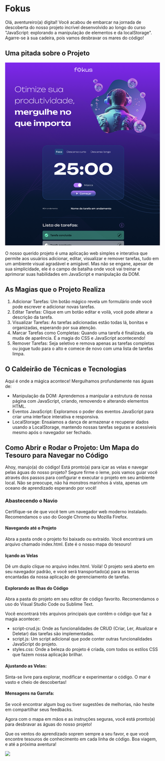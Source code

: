 # Fokus

Olá, aventureiro(a) digital! Você acabou de embarcar na jornada de descoberta do nosso projeto incrível desenvolvido ao longo do curso "JavaScript: explorando a manipulação de elementos e da localStorage". Agarre-se à sua cadeira, pois vamos desbravar os mares do código!

## Uma pitada sobre o Projeto

![](print.png)


O nosso querido projeto é uma aplicação web simples e interativa que permite aos usuários adicionar, editar, visualizar e remover tarefas, tudo em um ambiente visual agradável e amigável. Mas não se engane, apesar de sua simplicidade, ele é o campo de batalha onde você vai treinar e aprimorar suas habilidades em JavaScript e manipulação da DOM.

## As Magias que o Projeto Realiza

1. Adicionar Tarefas: Um botão mágico revela um formulário onde você pode escrever e adicionar novas tarefas.
2. Editar Tarefas: Clique em um botão editar e voilà, você pode alterar a descrição da tarefa.
3. Visualizar Tarefas: As tarefas adicionadas estão todas lá, bonitas e organizadas, esperando por sua atenção.
4. Marcar Tarefas como Completas: Quando uma tarefa é finalizada, ela muda de aparência. É a magia do CSS e JavaScript acontecendo!
5. Remover Tarefas: Seja seletivo e remova apenas as tarefas completas ou jogue tudo para o alto e comece de novo com uma lista de tarefas limpa.

## O Caldeirão de Técnicas e Tecnologias

Aqui é onde a mágica acontece! Mergulhamos profundamente nas águas de:

- Manipulação da DOM: Aprendemos a manipular a estrutura de nossa página com JavaScript, criando, removendo e alterando elementos HTML.
- Eventos JavaScript: Exploramos o poder dos eventos JavaScript para criar uma interface interativa e responsiva.
- LocalStorage: Ensaiamos a dança de armazenar e recuperar dados usando a LocalStorage, mantendo nossas tarefas seguras e acessíveis mesmo após o navegador ser fechado.

## Como Abrir e Rodar o Projeto: Um Mapa do Tesouro para Navegar no Código

Ahoy, marujo(a) do código! Está pronto(a) para içar as velas e navegar pelas águas do nosso projeto? Segure firme o leme, pois vamos guiar você através dos passos para configurar e executar o projeto em seu ambiente local. Não se preocupe, não há monstros marinhos à vista, apenas um oceano de aprendizado esperando por você!

### Abastecendo o Navio

Certifique-se de que você tem um navegador web moderno instalado. Recomendamos o uso do Google Chrome ou Mozilla Firefox.

#### Navegando até o Projeto

Abra a pasta onde o projeto foi baixado ou extraído.
Você encontrará um arquivo chamado index.html. Este é o nosso mapa do tesouro!


#### Içando as Velas

Dê um duplo clique no arquivo index.html. Voilà! O projeto será aberto em seu navegador padrão, e você será transportado(a) para as terras encantadas da nossa aplicação de gerenciamento de tarefas.

#### Explorando as Ilhas do Código

Abra a pasta do projeto em seu editor de código favorito. Recomendamos o uso do Visual Studio Code ou Sublime Text.

Você encontrará três arquivos principais que contêm o código que faz a magia acontecer:

- script-crud.js: Onde as funcionalidades de CRUD (Criar, Ler, Atualizar e Deletar) das tarefas são implementadas.
- script.js: Um script adicional que pode conter outras funcionalidades JavaScript do projeto.
- styles.css: Onde a beleza do projeto é criada, com todos os estilos CSS que fazem nossa aplicação brilhar.

#### Ajustando as Velas:

Sinta-se livre para explorar, modificar e experimentar o código. O mar é vasto e cheio de descobertas!

#### Mensagens na Garrafa:

Se você encontrar algum bug ou tiver sugestões de melhorias, não hesite em compartilhar seus feedbacks.

Agora com o mapa em mãos e as instruções seguras, você está pronto(a) para desbravar as águas do nosso projeto! 

Que os ventos do aprendizado soprem sempre a seu favor, e que você encontre tesouros de conhecimento em cada linha de código. Boa viagem, e até a próxima aventura!

![](https://media.tenor.com/cX92mi1p-NYAAAAd/coding-anime.gif)




